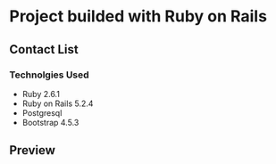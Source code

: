# Project builded with Ruby on Rails
## Contact List

### Technolgies Used

* Ruby 2.6.1
* Ruby on Rails 5.2.4
* Postgresql 
* Bootstrap 4.5.3

## Preview 
